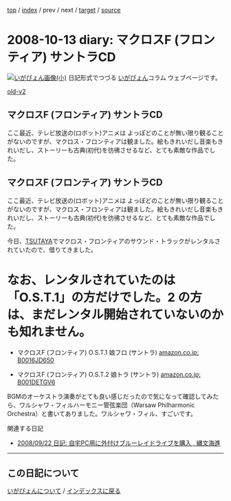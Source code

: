[top](https://igapyon.github.io/diary/) 
 / [index](https://igapyon.github.io/diary/2008/index.html) 
 / prev 
 / next 
 / [target](https://igapyon.github.io/diary/2008/ig081013.html) 
 / [source](https://github.com/igapyon/diary/blob/gh-pages/2008/ig081013.html.src.md) 

2008-10-13 diary: マクロスF (フロンティア) サントラCD
=====================================================================================================
[![いがぴょん画像(小)](https://igapyon.github.io/diary/images/iga200306s.jpg "いがぴょん")](https://igapyon.github.io/diary/memo/memoigapyon.html) 日記形式でつづる [いがぴょん](https://igapyon.github.io/diary/memo/memoigapyon.html)コラム ウェブページです。

[old-v2](ig081013-orig.html)

## マクロスF (フロンティア) サントラCD

ここ最近、テレビ放送の(ロボット)アニメは よっぽどのことが無い限り観ることがないのですが、マクロス・フロンティアは観ました。絵もきれいだし音楽もきれいだし、ストーリーも古典(初代)を彷彿させるなど、とても素敵な作品でした。


## マクロスF (フロンティア) サントラCD

ここ最近、テレビ放送の(ロボット)アニメは よっぽどのことが無い限り観ることがないのですが、マクロス・フロンティアは観ました。絵もきれいだし音楽もきれいだし、ストーリーも古典(初代)を彷彿させるなど、とても素敵な作品でした。

今日、[TSUTAYA](http://www.tsutaya.co.jp/)でマクロス・フロンティアのサウンド・トラックがレンタルされていたので、借りてきました。
# なお、レンタルされていたのは「O.S.T.1」の方だけでした。2 の方は、まだレンタル開始されていないのかも知れません。


* マクロスF (フロンティア) O.S.T.1 娘フロ (サントラ)
  [amazon.co.jp: B0016JD650](http://www.amazon.co.jp/exec/obidos/ASIN/B0016JD650/igapyondiary-22)
  
* マクロスF (フロンティア) O.S.T.2 娘トラ (サントラ)
  [amazon.co.jp: B001DETGV6](http://www.amazon.co.jp/exec/obidos/ASIN/B001DETGV6/igapyondiary-22)

BGMのオーケストラ演奏がとても良い感じだったので気になって確認してみたら、ワルシャワ・フィルハーモニー管弦楽団（Warsaw Philharmonic
Orchestra）と書いてありました。ワルシャワ・フィル、すごいです。

関連する日記


* [2008/09/22 日記: 自宅PC用に外付けブルーレイドライブを購入 , 縄文海進](ig080922.html)


----------------------------------------------------------------------------------------------------

## この日記について
[いがぴょんについて](https://igapyon.github.io/diary/memo/memoigapyon.html) / [インデックスに戻る](https://igapyon.github.io/diary/idxall.html)
